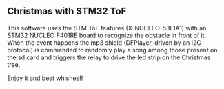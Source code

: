 Christmas with STM32 ToF
------------------------

This software uses the STM ToF features (X-NUCLEO-53L1A1) with an STM32 NUCLEO 
F401RE board to recognize the obstacle in front of it. When the event happens 
the mp3 shield (DFPlayer, driven by an I2C protocol) is commanded to randomly play 
a song among those present on the sd card and triggers the relay to drive the led 
strip on the Christmas tree.  

Enjoy it and best whishes!!
